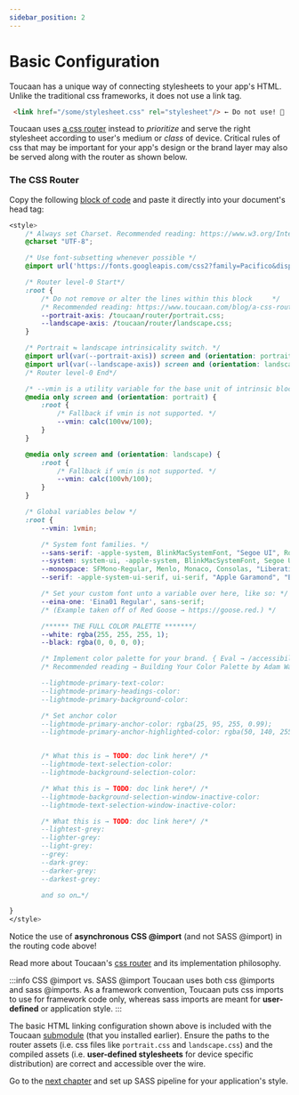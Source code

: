 ```yaml
---
sidebar_position: 2
---
```


# Basic Configuration

Toucaan has a unique way of connecting stylesheets to your app's HTML. Unlike the traditional css frameworks, it does not use a link tag.

```HTML
 <link href="/some/stylesheet.css" rel="stylesheet"/> ← Do not use! 🚫
```

Toucaan uses [a css router](core-concepts/router.md) instead to _prioritize_ and serve the right stylesheet according to user's medium or _class_ of device. Critical rules of css that may be important for your app's design or the brand layer may also be served along with the router as shown below.

### The CSS Router

Copy the following [block of code](https://github.com/Toucaan/toucaan/blob/master/_config.scss) and paste it directly into your document's head tag:

```css title="CSS router level-0, @font-faces, and other initial critical css."
<style>
    /* Always set Charset. Recommended reading: https://www.w3.org/International/questions/qa-css-charset.en */
    @charset "UTF-8";

    /* Use font-subsetting whenever possible */
    @import url('https://fonts.googleapis.com/css2?family=Pacifico&display=swap&text="RedGosithub"');

    /* Router level-0 Start*/
    :root {
        /* Do not remove or alter the lines within this block     */
        /* Recommended reading: https://www.toucaan.com/blog/a-css-router */
        --portrait-axis: /toucaan/router/portrait.css;
        --landscape-axis: /toucaan/router/landscape.css;
    }

    /* Portrait ⇋ landscape intrinsicality switch. */
    @import url(var(--portrait-axis)) screen and (orientation: portrait);
    @import url(var(--landscape-axis)) screen and (orientation: landscape);
    /* Router level-0 End*/

    /* --vmin is a utility variable for the base unit of intrinsic blockscoped typography. */
    @media only screen and (orientation: portrait) {
        :root {
            /* Fallback if vmin is not supported. */
            --vmin: calc(100vw/100);
        }
    }

    @media only screen and (orientation: landscape) {
        :root {
            /* Fallback if vmin is not supported. */
            --vmin: calc(100vh/100);
        }
    }

    /* Global variables below */
    :root {
        --vmin: 1vmin;

        /* System font families. */
        --sans-serif: -apple-system, BlinkMacSystemFont, "Segoe UI", Roboto, "Helvetica Neue", Arial, "Noto Sans", sans-serif, "Apple Color Emoji", "Segoe UI Emoji", "Segoe UI Symbol", "Noto Color Emoji";
        --system: system-ui, -apple-system, BlinkMacSystemFont, Segoe UI, Roboto, Oxygen, Ubuntu, Cantarell, Droid Sans, Helvetica Neue, Fira Sans, sans-serif !important;
        --monospace: SFMono-Regular, Menlo, Monaco, Consolas, "Liberation Mono", "Courier New", monospace;
        --serif: -apple-system-ui-serif, ui-serif, "Apple Garamond", "Baskerville", "Times New Roman", "Droid Serif", "Times", "Source Serif Pro", serif;

        /* Set your custom font unto a variable over here, like so: */
        --eina-one: 'Eina01 Regular', sans-serif;
        /* (Example taken off of Red Goose → https://goose.red.) */

        /****** THE FULL COLOR PALETTE *******/
        --white: rgba(255, 255, 255, 1);
        --black: rgba(0, 0, 0, 0);

        /* Implement color palette for your brand. { Eval → /accessibility/_darkmode.scss. }. */
        /* Recommended reading → Building Your Color Palette by Adam Wathan. https://www.refactoringui.com/previews/building-your-color-palette

        --lightmode-primary-text-color:
        --lightmode-primary-headings-color:
        --lightmode-primary-background-color:

        /* Set anchor color
        --lightmode-primary-anchor-color: rgba(25, 95, 255, 0.99);
        --lightmode-primary-anchor-highlighted-color: rgba(50, 140, 255, 0.99);


        /* What this is → TODO: doc link here*/ /*
        --lightmode-text-selection-color:
        --lightmode-background-selection-color:

        /* What this is → TODO: doc link here*/ /*
        --lightmode-background-selection-window-inactive-color:
        --lightmode-text-selection-window-inactive-color:

        /* What this is → TODO: doc link here*/ /*
        --lightest-grey:
        --lighter-grey:
        --light-grey:
        --grey:
        --dark-grey:
        --darker-grey:
        --darkest-grey:

        and so on…*/

}
</style>
```

Notice the use of **asynchronous CSS @import** (and not SASS @import) in the routing code above!

Read more about Toucaan's [css router](https://www.toucaan.com/blog/a-css-router) and its implementation philosophy.

:::info CSS @import vs. SASS @import 
Toucaan uses both css @imports and sass @imports. As a framework convention, Toucaan puts css imports to use for framework code only, whereas sass imports are meant for **user-defined** or application style. 
:::

The basic HTML linking configuration shown above is included with the Toucaan [submodule](https://github.com/Toucaan/toucaan/blob/master/_config.scss) (that you installed earlier). Ensure the paths to the router assets (i.e. css files like `portrait.css` and `landscape.css`) and the compiled assets (i.e. **user-defined stylesheets** for device specific distribution) are correct and accessible over the wire.

Go to the [next chapter](./processor) and set up SASS pipeline for your application's style.

